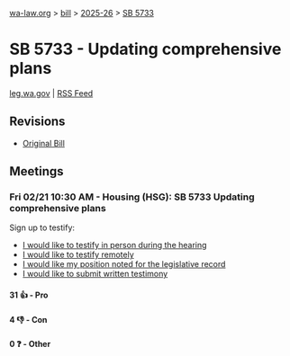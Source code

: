 [wa-law.org](/) > [bill](/bill/) > [2025-26](/bill/2025-26/) > [SB 5733](/bill/2025-26/sb/5733/)

# SB 5733 - Updating comprehensive plans
[leg.wa.gov](https://app.leg.wa.gov/billsummary?BillNumber=5733&Year=2025&Initiative=false) | [RSS Feed](./rss.xml)

## Revisions
* [Original Bill](1/)

## Meetings
### Fri 02/21 10:30 AM - Housing (HSG): SB 5733 Updating comprehensive plans
Sign up to testify:
* [I would like to testify in person during the hearing](https://app.leg.wa.gov/csi/Testifier/Add?chamber=House&mId=32875&aId=164472&caId=25840&tId=1)
* [I would like to testify remotely](https://app.leg.wa.gov/csi/Testifier/Add?chamber=House&mId=32875&aId=164472&caId=25840&tId=2)
* [I would like my position noted for the legislative record](https://app.leg.wa.gov/csi/Testifier/Add?chamber=House&mId=32875&aId=164472&caId=25840&tId=3)
* [I would like to submit written testimony](https://app.leg.wa.gov/csi/Testifier/Add?chamber=House&mId=32875&aId=164472&caId=25840&tId=4)

#### 31 👍 - Pro

#### 4 👎 - Con

#### 0 ❓ - Other
